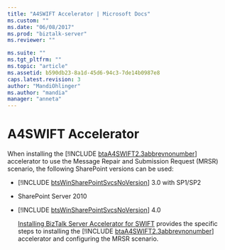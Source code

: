 ```yaml
---
title: "A4SWIFT Accelerator | Microsoft Docs"
ms.custom: ""
ms.date: "06/08/2017"
ms.prod: "biztalk-server"
ms.reviewer: ""

ms.suite: ""
ms.tgt_pltfrm: ""
ms.topic: "article"
ms.assetid: b590db23-8a1d-45d6-94c3-7de14b0987e8
caps.latest.revision: 3
author: "MandiOhlinger"
ms.author: "mandia"
manager: "anneta"
---
```

# A4SWIFT Accelerator
When installing the [!INCLUDE [btaA4SWIFT2.3abbrevnonumber](../includes/btaa4swift2-3abbrevnonumber-md.md)] accelerator to use the Message Repair and Submission Request (MRSR) scenario, the following SharePoint versions can be used:  
  
- [!INCLUDE [btsWinSharePointSvcsNoVersion](../includes/btswinsharepointsvcsnoversion-md.md)] 3.0 with SP1/SP2  
  
- SharePoint Server 2010  
  
- [!INCLUDE [btsWinSharePointSvcsNoVersion](../includes/btswinsharepointsvcsnoversion-md.md)] 4.0  
  
  [Installing BizTalk Server Accelerator for SWIFT](http://go.microsoft.com/fwlink/p/?LinkId=271252) provides the specific steps to installing the [!INCLUDE [btaA4SWIFT2.3abbrevnonumber](../includes/btaa4swift2-3abbrevnonumber-md.md)] accelerator and configuring the MRSR scenario.